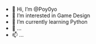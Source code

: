 - 👋 Hi, I’m @Poy0yo
- 👀 I’m interested in Game Design
- 🌱 I’m currently learning Python
- 💞️ ...
- 📫 ...

<!---
Poy0yo/Poy0yo is a ✨ special ✨ repository because its `README.md` (this file) appears on your GitHub profile.
You can click the Preview link to take a look at your changes.
--->
